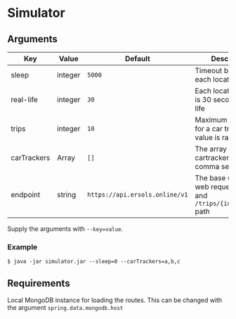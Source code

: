 # Simulator

## Arguments

| Key | Value | Default | Description |
|-----|-------|---------|-------------|
|sleep| integer | `5000` | Timeout between each location update
| real-life | integer | `30` | Each location update is 30 seconds in real life
| trips | integer | `10` | Maximum of 10 trips for a car tracker. This value is random
| carTrackers | Array<String> | `[]` | The array fo cartracker ids, comma separated
| endpoint | string | `https://api.ersols.online/v1` | The base url for the web requests. `/trips` and `/trips/{id}/finished` path

Supply the arguments with `--key=value`.

### Example
```
$ java -jar simulator.jar --sleep=0 --carTrackers=a,b,c
```

## Requirements

Local MongoDB instance for loading the routes. This can be changed with the argument `spring.data.mongodb.host`